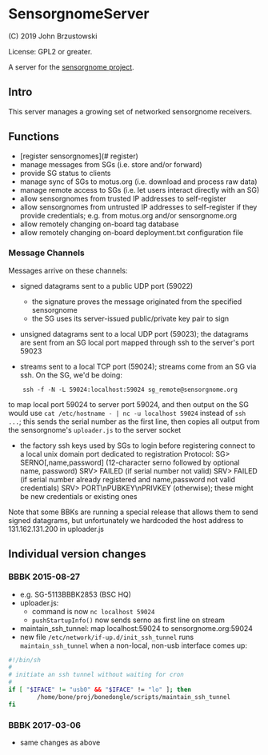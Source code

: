 # SensorgnomeServer #

(C) 2019 John Brzustowski

License: GPL2 or greater.

A server for the [sensorgnome project](https://sensorgnome.org).

## Intro ##
This server manages a growing set of networked sensorgnome receivers.

## Functions ##
- [register sensorgnomes](# register)
- manage messages from SGs (i.e. store and/or forward)
- provide SG status to clients
- manage sync of SGs to motus.org (i.e. download and process raw data)
- manage remote access to SGs (i.e. let users interact directly with an SG)
- allow sensorgnomes from trusted IP addresses to self-register
- allow sensorgnomes from untrusted IP addresses to self-register if they
  provide credentials; e.g. from motus.org and/or sensorgnome.org
- allow remotely changing on-board tag database
- allow remotely changing on-board deployment.txt configuration file

### Message Channels ###

Messages arrive on these channels:

- signed datagrams sent to a public UDP port (59022)
   - the signature proves the message originated from the specified sensorgnome
   - the SG uses its server-issued public/private key pair to sign

- unsigned datagrams sent to a local UDP port (59023); the datagrams are sent from
  an SG local port mapped through ssh to the server's port 59023

- streams sent to a local TCP port (59024); streams come from an SG via ssh.
  On the SG, we'd be doing:
```
    ssh -f -N -L 59024:localhost:59024 sg_remote@sensorgnome.org
```
  to map local port 59024 to server port 59024, and then output on the SG would
  use `cat /etc/hostname - | nc -u localhost 59024` instead of `ssh ...`; this
  sends the serial number as the first line, then copies all output from the
  sensorgnome's `uploader.js` to the server socket

- the factory ssh keys used by SGs to login before registering connect to a
  local unix domain port dedicated to registration
  Protocol:
    SG>  SERNO[,name,password] (12-character serno followed by optional name, password)
    SRV> FAILED (if serial number not valid)
    SRV> FAILED (if serial number already registered and name,password not valid credentials)
    SRV> PORT\nPUBKEY\nPRIVKEY (otherwise); these might be new credentials or existing ones

Note that some BBKs are running a special release that allows them to send signed datagrams,
but unfortunately we hardcoded the host address to 131.162.131.200 in uploader.js

## Individual version changes ##

### BBBK 2015-08-27 ###
- e.g. SG-5113BBBK2853 (BSC HQ)
- uploader.js:
  - command is now `nc localhost 59024`
  - `pushStartupInfo()` now sends serno as first line on stream
- maintain_ssh_tunnel: map localhost:59024 to sensorgnome.org:59024
- new file `/etc/network/if-up.d/init_ssh_tunnel` runs `maintain_ssh_tunnel` when
  a non-local, non-usb interface comes up:
```bash
#!/bin/sh
#
# initiate an ssh tunnel without waiting for cron
#
if [ "$IFACE" != "usb0" && "$IFACE" != "lo" ]; then
        /home/bone/proj/bonedongle/scripts/maintain_ssh_tunnel
fi
```

### BBBK 2017-03-06 ###

- same changes as above
